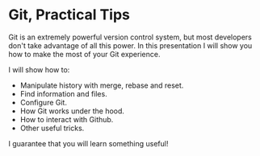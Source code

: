 # Git, Practical Tips

Git is an extremely powerful version control system, but most developers don't
take advantage of all this power. In this presentation I will show you how to
make the most of your Git experience. 

I will show how to:

* Manipulate history with merge, rebase and reset.
* Find information and files.
* Configure Git.
* How Git works under the hood.
* How to interact with Github.
* Other useful tricks.

I guarantee that you will learn something useful!

